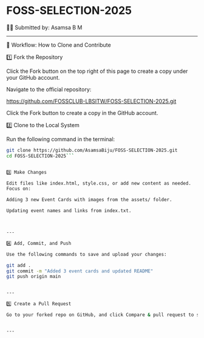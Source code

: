 # FOSS-SELECTION-2025

👩‍💻 Submitted by: Asamsa B M

---
🔄 Workflow: How to Clone and Contribute

1️⃣ Fork the Repository

Click the Fork button on the top right of this page to create a copy under your GitHub account.

Navigate to the official repository:

https://github.com/FOSSCLUB-LBSITW/FOSS-SELECTION-2025.git

Click the Fork button to create a copy in the GitHub account.


2️⃣ Clone to the Local System

Run the following command in the terminal:

```bash
git clone https://github.com/AsamsaBiju/FOSS-SELECTION-2025.git
cd FOSS-SELECTION-2025```


3️⃣ Make Changes

Edit files like index.html, style.css, or add new content as needed.
Focus on:

Adding 3 new Event Cards with images from the assets/ folder.

Updating event names and links from index.txt.



---

4️⃣ Add, Commit, and Push

Use the following commands to save and upload your changes:

git add .
git commit -m "Added 3 event cards and updated README"
git push origin main


---

5️⃣ Create a Pull Request

Go to your forked repo on GitHub, and click Compare & pull request to submit your changes to the original repository.


---
